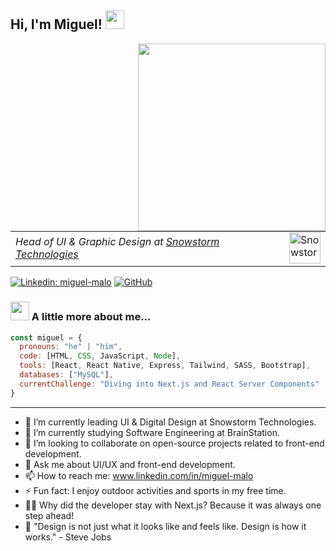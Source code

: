<h2> Hi, I'm Miguel! <img src="https://media.giphy.com/media/m0dmKBkncVETJv2h0S/giphy.gif" width="30"></h2>
<img align='right' src="https://media.giphy.com/media/SWoSkN6DxTszqIKEqv/giphy.gif" width="300">
<table border="0">
  <tr></tr>
  <tr>
    <td>
      <em>Head of UI & Graphic Design at <a href="http://snowstormtech.com">Snowstorm Technologies</a></em>
    </td>
    <td>
      <img src="https://media.giphy.com/media/cdJwQTnlm0jvY2NHe2/giphy.gif" width="50" alt="Snowstorm Technologies Logo">
    </td>
  </tr>
</table>

[![Linkedin: miguel-malo](https://img.shields.io/badge/-miguelmalo-blue?style=flat-square&logo=Linkedin&logoColor=white&link=https://www.linkedin.com/in/miguel-malo/)](https://www.linkedin.com/in/miguel-malo)
[![GitHub](https://img.shields.io/badge/-GitHub-black?style=flat-square&logo=github)](https://github.com/miguelmalo12)


### <img src="https://media.giphy.com/media/QssGEmpkyEOhBCb7e1/giphy.gif" width="30"> A little more about me...  

```javascript
const miguel = {
  pronouns: "he" | "him",
  code: [HTML, CSS, JavaScript, Node],
  tools: [React, React Native, Express, Tailwind, SASS, Bootstrap],
  databases: ["MySQL"],
  currentChallenge: "Diving into Next.js and React Server Components"
}
```


---

- 🔭 I’m currently leading UI & Digital Design at Snowstorm Technologies.
- 🌱 I’m currently studying Software Engineering at BrainStation.
- 👯 I’m looking to collaborate on open-source projects related to front-end development.
- 💬 Ask me about UI/UX and front-end development.
- 📫 How to reach me: www.linkedin.com/in/miguel-malo
- ⚡ Fun fact: I enjoy outdoor activities and sports in my free time.
- 🏃‍♂️ Why did the developer stay with Next.js? Because it was always one step ahead!
- 🎨 "Design is not just what it looks like and feels like. Design is how it works." - Steve Jobs


